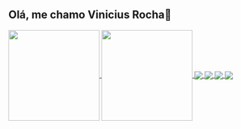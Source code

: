 ## Olá, me chamo Vinicius Rocha👋

<div style="display: inline_block;">
  <a href="https://github.com/ViniciusRock">

  <img height="180em" align="center" src="https://github-readme-stats.vercel.app/api?username=ViniciusRock&show_icons=true&theme=dracula&include_all_commits=true&count_private=true">
  <img height="180em" align="center" src="https://github-readme-stats.vercel.app/api/top-langs/?username=ViniciusRock&layout=compact&langs_coun[](..\..\..\ViniciusRock)t=7&theme=dracula">
  <img src="https://img.shields.io/badge/HTML5-E34F26?style=for-the-badge&logo=html5&logoColor=white" align="center">
  <img src="https://img.shields.io/badge/CSS3-1572B6?style=for-the-badge&logo=css3&logoColor=white" align="center">
  <img src="https://img.shields.io/badge/PHP-777BB4?style=for-the-badge&logo=php&logoColor=white" align="center">
  <img src="https://img.shields.io/badge/C%23-239120?style=for-the-badge&logo=c-sharp&logoColor=white" align="center">
</div>
